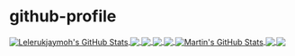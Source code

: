 # github-profile

<a href="https://github.com/lelerukjaymoh">
  <img align="center" src="https://github-readme-stats.vercel.app/api/top-langs/?username=lelerukjaymoh&count_private=true&langs_count=4&show_icons=true&theme=tokyonight" alt="Lelerukjaymoh's GitHub Stats"/>
</a>
<a href="https://github.com/lelerukjaymoh">
  <img align="center" src="https://github-readme-stats.vercel.app/api?username=lelerukjaymoh&show_icons=true&line_height=27&count_private=true&theme=radical alt="Lelerukjaymoh's GitHub Stats" />
</a>

<a href="https://github.com/lelerukjaymoh/django-startproject">
  <img align="center" src="https://github-readme-stats.vercel.app/api/pin/?username=lelerukjaymoh&repo=django-startproject&theme=algolia" />
</a>


<a href="https://github.com/lelerukjaymoh/telepay">
  <img align="center" src="https://github-readme-stats.vercel.app/api/pin/?username=lelerukjaymoh&repo=telepay&theme=algolia" />
</a>




<a href="https://github.com/MartinHeinz/MartinHeinz">
  <img align="center" src="https://github-readme-stats.vercel.app/api/top-langs/?username=MartinHeinz&hide=java,html&theme=radical" />
</a>
<a href="https://github.com/MartinHeinz/MartinHeinz">
  <img align="center" src="https://github-readme-stats.vercel.app/api?username=MartinHeinz&show_icons=true&line_height=27&count_private=true&theme=radical" alt="Martin's GitHub Stats" />
</a>

<a href="https://github.com/MartinHeinz/python-project-blueprint">
  <img align="center" src="https://github-readme-stats.vercel.app/api/pin/?username=MartinHeinz&repo=python-project-blueprint&theme=radical" />
</a>


<a href="https://github.com/MartinHeinz/go-project-blueprint">
  <img align="center" src="https://github-readme-stats.vercel.app/api/pin/?username=MartinHeinz&repo=go-project-blueprint&theme=radical" />
</a> 
